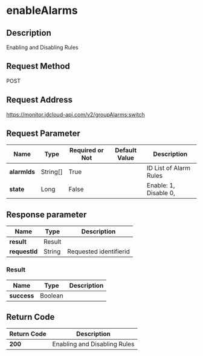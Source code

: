 # enableAlarms


## Description
Enabling and Disabling Rules

## Request Method
POST

## Request Address
https://monitor.jdcloud-api.com/v2/groupAlarms:switch


## Request Parameter
|Name|Type|Required or Not|Default Value|Description|
|---|---|---|---|---|
|**alarmIds**|String[]|True| |ID List of Alarm Rules|
|**state**|Long|False| |Enable: 1, Disable 0,|


## Response parameter
|Name|Type|Description|
|---|---|---|
|**result**|Result| |
|**requestId**|String|Requested identifierid|

### Result
|Name|Type|Description|
|---|---|---|
|**success**|Boolean| |

## Return Code
|Return Code|Description|
|---|---|
|**200**|Enabling and Disabling Rules  | 


